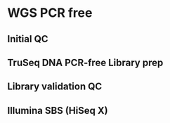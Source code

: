 # WGS PCR free

## Initial QC

## TruSeq DNA PCR-free Library prep

## Library validation QC

## Illumina SBS (HiSeq X)

